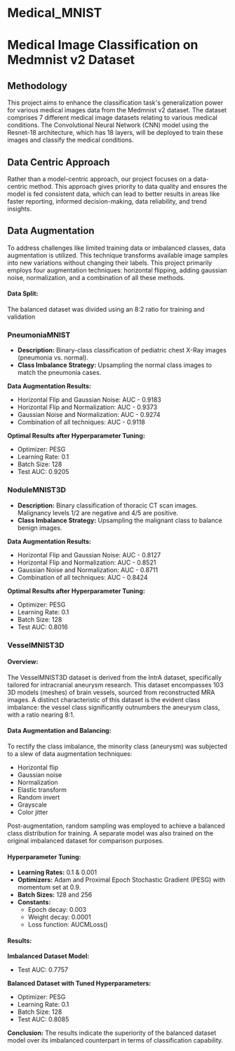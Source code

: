 # Medical_MNIST
# Medical Image Classification on Medmnist v2 Dataset

## Methodology

This project aims to enhance the classification task's generalization power for various medical images data from the Medmnist v2 dataset. The dataset comprises 7 different medical image datasets relating to various medical conditions. The Convolutional Neural Network (CNN) model using the Resnet-18 architecture, which has 18 layers, will be deployed to train these images and classify the medical conditions.

## Data Centric Approach

Rather than a model-centric approach, our project focuses on a data-centric method. This approach gives priority to data quality and ensures the model is fed consistent data, which can lead to better results in areas like faster reporting, informed decision-making, data reliability, and trend insights.

## Data Augmentation

To address challenges like limited training data or imbalanced classes, data augmentation is utilized. This technique transforms available image samples into new variations without changing their labels. This project primarily employs four augmentation techniques: horizontal flipping, adding gaussian noise, normalization, and a combination of all these methods.

#### Data Split:
The balanced dataset was divided using an 8:2 ratio for training and validation

### PneumoniaMNIST

- **Description:** Binary-class classification of pediatric chest X-Ray images (pneumonia vs. normal).
- **Class Imbalance Strategy:** Upsampling the normal class images to match the pneumonia cases.

**Data Augmentation Results:**
- Horizontal Flip and Gaussian Noise: AUC - 0.9183
- Horizontal Flip and Normalization: AUC - 0.9373
- Gaussian Noise and Normalization: AUC - 0.9274
- Combination of all techniques: AUC - 0.9118

**Optimal Results after Hyperparameter Tuning:**
- Optimizer: PESG
- Learning Rate: 0.1
- Batch Size: 128
- Test AUC: 0.9205

### NoduleMNIST3D

- **Description:** Binary classification of thoracic CT scan images. Malignancy levels 1/2 are negative and 4/5 are positive.
- **Class Imbalance Strategy:** Upsampling the malignant class to balance benign images.

**Data Augmentation Results:**
- Horizontal Flip and Gaussian Noise: AUC - 0.8127
- Horizontal Flip and Normalization: AUC - 0.8521
- Gaussian Noise and Normalization: AUC - 0.8711
- Combination of all techniques: AUC - 0.8424

**Optimal Results after Hyperparameter Tuning:**
- Optimizer: PESG
- Learning Rate: 0.1
- Batch Size: 128
- Test AUC: 0.8016

### VesselMNIST3D

#### Overview:
The VesselMNIST3D dataset is derived from the IntrA dataset, specifically tailored for intracranial aneurysm research. This dataset encompasses 103 3D models (meshes) of brain vessels, sourced from reconstructed MRA images. A distinct characteristic of this dataset is the evident class imbalance: the vessel class significantly outnumbers the aneurysm class, with a ratio nearing 8:1.

#### Data Augmentation and Balancing:
To rectify the class imbalance, the minority class (aneurysm) was subjected to a slew of data augmentation techniques:
- Horizontal flip
- Gaussian noise
- Normalization
- Elastic transform
- Random invert
- Grayscale
- Color jitter

Post-augmentation, random sampling was employed to achieve a balanced class distribution for training. A separate model was also trained on the original imbalanced dataset for comparison purposes.

#### Hyperparameter Tuning:
- **Learning Rates:** 0.1 & 0.001
- **Optimizers:** Adam and Proximal Epoch Stochastic Gradient (PESG) with momentum set at 0.9.
- **Batch Sizes:** 128 and 256
- **Constants:** 
  - Epoch decay: 0.003
  - Weight decay: 0.0001
  - Loss function: AUCMLoss()

#### Results:

**Imbalanced Dataset Model:** 
- Test AUC: 0.7757

**Balanced Dataset with Tuned Hyperparameters:** 
- Optimizer: PESG
- Learning Rate: 0.1
- Batch Size: 128
- Test AUC: 0.8085

**Conclusion:** The results indicate the superiority of the balanced dataset model over its imbalanced counterpart in terms of classification capability.



